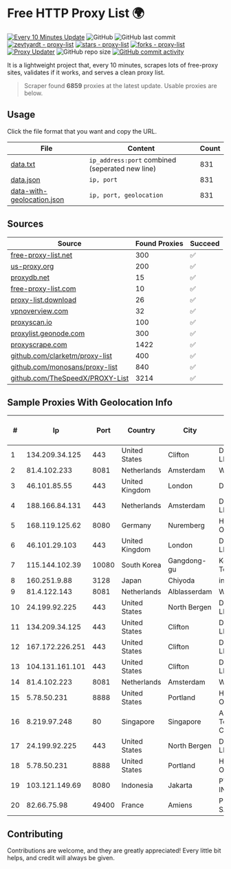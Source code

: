 
# Free HTTP Proxy List 🌍

[![Every 10 Minutes Update](https://github.com/mertguvencli/http-proxy-list/actions/workflows/main.yml/badge.svg?branch=main)](https://github.com/mertguvencli/http-proxy-list/actions/workflows/main.yml)
![GitHub](https://img.shields.io/github/license/mertguvencli/http-proxy-list)
![GitHub last commit](https://img.shields.io/github/last-commit/mertguvencli/http-proxy-list)
[![zevtyardt - proxy-list](https://img.shields.io/static/v1?label=zevtyardt&message=proxy-list&color=blue&logo=github)](https://github.com/zevtyardt/proxy-list "Go to GitHub repo")
[![stars - proxy-list](https://img.shields.io/github/stars/zevtyardt/proxy-list?style=social)](https://github.com/zevtyardt/proxy-list)
[![forks - proxy-list](https://img.shields.io/github/forks/zevtyardt/proxy-list?style=social)](https://github.com/zevtyardt/proxy-list)
[![Proxy Updater](https://github.com/zevtyardt/proxy-list/workflows/Proxy%20Updater/badge.svg)](https://github.com/zevtyardt/proxy-list/actions?query=workflow:"Proxy+Updater")
![GitHub repo size](https://img.shields.io/github/repo-size/zevtyardt/proxy-list)
[![GitHub commit activity](https://img.shields.io/github/commit-activity/m/zevtyardt/proxy-list?logo=commits)](https://github.com/zevtyardt/proxy-list/commits/main)

It is a lightweight project that, every 10 minutes, scrapes lots of free-proxy sites, validates if it works, and serves a clean proxy list.

> Scraper found **6859** proxies at the latest update. Usable proxies are below.

## Usage

Click the file format that you want and copy the URL.

|File|Content|Count|
|----|-------|-----|
|[data.txt](https://raw.githubusercontent.com/mertguvencli/http-proxy-list/main/proxy-list/data.txt)|`ip_address:port` combined (seperated new line)|831|
|[data.json](https://raw.githubusercontent.com/mertguvencli/http-proxy-list/main/proxy-list/data.json)|`ip, port`|831|
|[data-with-geolocation.json](https://raw.githubusercontent.com/mertguvencli/http-proxy-list/main/proxy-list/data-with-geolocation.json)|`ip, port, geolocation`|831|

## Sources

|Source|Found Proxies|Succeed|
|------|-------------|-------|
|[free-proxy-list.net](https://free-proxy-list.net)|300|✅|
|[us-proxy.org](https://www.us-proxy.org)|200|✅|
|[proxydb.net](http://proxydb.net)|15|✅|
|[free-proxy-list.com](https://free-proxy-list.com/?page=&port=&type%5B%5D=http&type%5B%5D=https&up_time=0&search=Search)|10|✅|
|[proxy-list.download](https://www.proxy-list.download/HTTP)|26|✅|
|[vpnoverview.com](https://vpnoverview.com/privacy/anonymous-browsing/free-proxy-servers)|32|✅|
|[proxyscan.io](https://www.proxyscan.io)|100|✅|
|[proxylist.geonode.com](https://proxylist.geonode.com/api/proxy-list?limit=300&page=1&sort_by=lastChecked&sort_type=desc&protocols=http,https)|300|✅|
|[proxyscrape.com](https://api.proxyscrape.com/v2/?request=displayproxies&protocol=http&timeout=10000&country=all&ssl=all&anonymity=all)|1422|✅|
|[github.com/clarketm/proxy-list](https://raw.githubusercontent.com/clarketm/proxy-list/master/proxy-list-raw.txt)|400|✅|
|[github.com/monosans/proxy-list](https://raw.githubusercontent.com/monosans/proxy-list/main/proxies/http.txt)|840|✅|
|[github.com/TheSpeedX/PROXY-List](https://raw.githubusercontent.com/TheSpeedX/PROXY-List/master/http.txt)|3214|✅|


## Sample Proxies With Geolocation Info

|#|Ip|Port|Country|City|Internet Service Provider|
|-|--|----|-------|----|-------------------------|
|1|134.209.34.125|443|United States|Clifton|DigitalOcean, LLC|
|2|81.4.102.233|8081|Netherlands|Amsterdam|WeservIT|
|3|46.101.85.55|443|United Kingdom|London|DigitalOcean|
|4|188.166.84.131|443|Netherlands|Amsterdam|DigitalOcean, LLC|
|5|168.119.125.62|8080|Germany|Nuremberg|Hetzner Online GmbH|
|6|46.101.29.103|443|United Kingdom|London|DigitalOcean, LLC|
|7|115.144.102.39|10080|South Korea|Gangdong-gu|Korea Telecom|
|8|160.251.9.88|3128|Japan|Chiyoda|interQ|
|9|81.4.122.143|8081|Netherlands|Alblasserdam|WeservIT|
|10|24.199.92.225|443|United States|North Bergen|DigitalOcean, LLC|
|11|134.209.34.125|443|United States|Clifton|DigitalOcean, LLC|
|12|167.172.226.251|443|United States|Clifton|DigitalOcean, LLC|
|13|104.131.161.101|443|United States|Clifton|DigitalOcean, LLC|
|14|81.4.102.223|8081|Netherlands|Amsterdam|WeservIT|
|15|5.78.50.231|8888|United States|Portland|Hetzner Online GmbH|
|16|8.219.97.248|80|Singapore|Singapore|Alibaba (US) Technology Co., Ltd.|
|17|24.199.92.225|443|United States|North Bergen|DigitalOcean, LLC|
|18|5.78.50.231|8888|United States|Portland|Hetzner Online GmbH|
|19|103.121.149.69|8080|Indonesia|Jakarta|PT EMERIO INDONESIA|
|20|82.66.75.98|49400|France|Amiens|Proxad / Free SAS|



## Contributing

Contributions are welcome, and they are greatly appreciated! Every
little bit helps, and credit will always be given.

